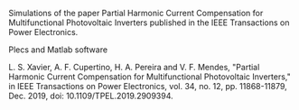 Simulations of the paper Partial Harmonic Current Compensation for Multifunctional Photovoltaic Inverters published in the IEEE Transactions on Power Electronics.

Plecs and Matlab software

L. S. Xavier, A. F. Cupertino, H. A. Pereira and V. F. Mendes, "Partial Harmonic Current Compensation for Multifunctional Photovoltaic Inverters," in IEEE Transactions on Power Electronics, vol. 34, no. 12, pp. 11868-11879, Dec. 2019, doi: 10.1109/TPEL.2019.2909394.
